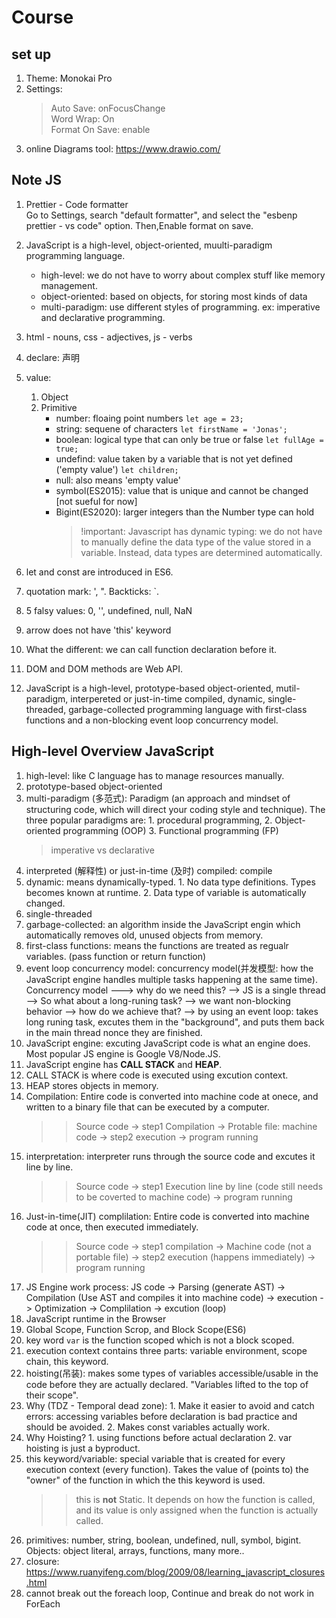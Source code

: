 # Course

## set up

1. Theme: Monokai Pro
2. Settings:
   > Auto Save: onFocusChange  
   > Word Wrap: On  
   > Format On Save: enable
3. online Diagrams tool: https://www.drawio.com/

## Note JS

1. Prettier - Code formatter  
   Go to Settings, search "default formatter", and select the "esbenp prettier - vs code" option. Then,Enable format on save.

2. JavaScript is a high-level, object-oriented, muulti-paradigm programming language.
   - high-level: we do not have to worry about complex stuff like memory management.
   - object-oriented: based on objects, for storing most kinds of data
   - multi-paradigm: use different styles of programming. ex: imperative and declarative programming.
3. html - nouns, css - adjectives, js - verbs
4. declare: 声明
5. value:
   1. Object
   2. Primitive
      - number: floaing point numbers `let age = 23;`
      - string: sequene of characters `let firstName = 'Jonas';`
      - boolean: logical type that can only be true or false `let fullAge = true;`
      - undefind: value taken by a variable that is not yet defined ('empty value') `let children;`
      - null: also means 'empty value'
      - symbol(ES2015): value that is unique and cannot be changed [not sueful for now]
      - Bigint(ES2020): larger integers than the Number type can hold
        > !important: Javascript has dynamic typing: we do not have to manually define the data type of the value stored in a variable. Instead, data types are determined automatically.
6. let and const are introduced in ES6.
7. quotation mark: ', ". Backticks: `.
8. 5 falsy values: 0, '', undefined, null, NaN
9. arrow does not have 'this' keyword
10. What the different: we can call function declaration before it.
11. DOM and DOM methods are Web API.
12. JavaScript is a high-level, prototype-based object-oriented, mutil-paradigm, interpereted or just-in-time compiled, dynamic, single-threaded, garbage-collected programming language with first-class functions and a non-blocking event loop concurrency model.

## High-level Overview JavaScript

1. high-level: like C language has to manage resources manually.
2. prototype-based object-oriented
3. multi-paradigm (多范式): Paradigm (an approach and mindset of structuring code, which will direct your coding style and technique). The three popular paradigms are: 1. procedural programming, 2. Object-oriented programming (OOP) 3. Functional programming (FP)
   > imperative vs declarative
4. interpreted (解释性) or just-in-time (及时) compiled: compile
5. dynamic: means dynamically-typed. 1. No data type definitions. Types becomes known at runtime. 2. Data type of variable is automatically changed.
6. single-threaded
7. garbage-collected: an algorithm inside the JavaScript engin which automatically removes old, unused objects from memory.
8. first-class functions: means the functions are treated as regualr variables. (pass function or return function)
9. event loop concurrency model: concurrency model(并发模型: how the JavaScript engine handles multiple tasks happening at the same time). Concurrency model ---> why do we need this? --> JS is a single thread --> So what about a long-runing task? --> we want non-blocking behavior --> how do we achieve that? --> by using an event loop: takes long runing task, excutes them in the "background", and puts them back in the main thread nonce they are finished.
10. JavaScript engine: excuting JavaScript code is what an engine does. Most popular JS engine is Google V8/Node.JS.
11. JavaScript engine has **CALL STACK** and **HEAP**.
12. CALL STACK is where code is executed using excution context.
13. HEAP stores objects in memory.
14. Compilation: Entire code is converted into machine code at onece, and written to a binary file that can be executed by a computer.
    > > Source code -> step1 Compilation -> Protable file: machine code -> step2 execution -> program running
15. interpretation: interpreter runs through the source code and excutes it line by line.
    > > Source code -> step1 Execution line by line (code still needs to be coverted to machine code) -> program running
16. Just-in-time(JIT) complilation: Entire code is converted into machine code at once, then executed immediately.
    > > Source code -> step1 compilation -> Machine code (not a portable file) -> step2 execution (happens immediately) -> program running
17. JS Engine work process: JS code -> Parsing (generate AST) -> Compilation (Use AST and compiles it into machine code) -> execution -> Optimization -> Complilation -> excution (loop)
18. JavaScript runtime in the Browser
19. Global Scope, Function Scrop, and Block Scope(ES6)
20. key word `var` is the function scoped which is not a block scoped.
21. execution context contains three parts: variable environment, scope chain, this keyword.
22. hoisting(吊装): makes some types of variables accessible/usable in the code before they are actually declared. "Variables lifted to the top of their scope".
23. Why (TDZ - Temporal dead zone): 1. Make it easier to avoid and catch errors: accessing variables before declaration is bad practice and should be avoided. 2. Makes const variables actually work.
24. Why Hoisting? 1. using functions before actual declaration 2. var hoisting is just a byproduct.
25. this keyword/variable: special variable that is created for every execution context (every function). Takes the value of (points to) the "owner" of the function in which the this keyword is used.
    > > this is **not** Static. It depends on how the function is called, and its value is only assigned when the function is actually called.
26. primitives: number, string, boolean, undefined, null, symbol, bigint. Objects: object literal, arrays, functions, many more..
27. closure: https://www.ruanyifeng.com/blog/2009/08/learning_javascript_closures.html
28. cannot break out the foreach loop, Continue and break do not work in ForEach
